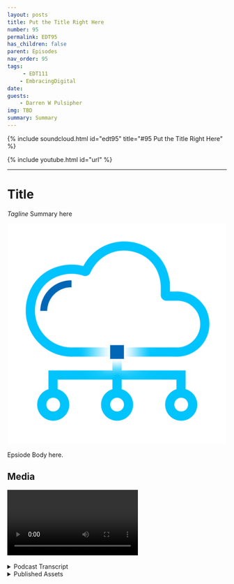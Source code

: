 ```yaml
---
layout: posts
title: Put the Title Right Here
number: 95
permalink: EDT95
has_children: false
parent: Episodes
nav_order: 95
tags:
     - EDT111
    - EmbracingDigital
date: 
guests:
    - Darren W Pulsipher
img: TBD
summary: Summary
---
```


{% include soundcloud.html id="edt95" title="#95 Put the Title Right Here" %}

{% include youtube.html id="url" %}

---

# Title

*Tagline*
Summary here

![episode image](./thumbnail.png)

Epsiode Body here.

## Media

<video src='url'></video>

<details>
<summary> Podcast Transcript </summary>

<p>﻿1</p>
<p>Hello, this</p>
<p>is Darren Pulsipher, chief solution</p>
<p>architect of public sector at Intel.</p>
<p>And welcome to Embracing</p>
<p>Digital Transformation,</p>
<p>where we investigate effective change,</p>
<p>leveraging people, process</p>
<p>and technology.</p>
<p>On today's</p>
<p>episode, Essential Requirements for Edge</p>
<p>the Cloud Service Architectures with Dr.</p>
<p>Anna Scott.</p>
<p>Anna welcome to the show.</p>
<p>Hey, thank you.</p>
<p>I was just going to say</p>
<p>I'm really excited to be here.</p>
<p>Thank you for giving me a chance</p>
<p>to come in and talk with</p>
<p>you about edge cloud.</p>
<p>So in if no one's heard Anna</p>
<p>speak before, which she has,</p>
<p>this is her third time guaranteed.</p>
<p>We just talked about that. Dr.</p>
<p>Scott is our chief edge architect</p>
<p>at Intel Public Sector and an incredible</p>
<p>background in industrial in the industrial</p>
<p>space, oil and gas and other things.</p>
<p>And Anna is is our go to</p>
<p>when it comes to edge architectures</p>
<p>so welcome again Anna to the show.</p>
<p>Thank you. So thank you so much, Dan.</p>
<p>It's really a pleasure.</p>
<p>So recently you headed up an effort</p>
<p>to write a white paper on edge,</p>
<p>the cloud service architectures</p>
<p>and tell tell the audience</p>
<p>a little bit about the experience.</p>
<p>Was it like herding herding cats? Right.</p>
<p>Yeah, it's really it's really interesting.</p>
<p>Like, obviously edge to cloud encompasses</p>
<p>a whole lot.</p>
<p>Right.</p>
<p>So we're in it's a beautiful match</p>
<p>for Intel because it hits</p>
<p>all of the high points of the technology</p>
<p>that we care about right now.</p>
<p>So you've got, you know,</p>
<p>artificial intelligence is critical.</p>
<p>You have edge is a major component.</p>
<p>Obviously,</p>
<p>you have cloud as a major component,</p>
<p>but then your network connectivity</p>
<p>is really, really important, too.</p>
<p>And so to really kind of tackle this paper</p>
<p>and just how Intel is approaching</p>
<p>cloud architectures,</p>
<p>you know, we got folks</p>
<p>from all of those different areas together</p>
<p>with some pretty impressive expertize</p>
<p>and really wanted to talk through</p>
<p>how do we just start saying, here's</p>
<p>a great edge architecture</p>
<p>with no discussion about how does that</p>
<p>then connect back into the cloud</p>
<p>and take advantage of that?</p>
<p>And, you know, again,</p>
<p>we have great cloud architectures as well.</p>
<p>So so this whole effort of how do you pull</p>
<p>everybody together was a lot of fun.</p>
<p>And also, you know, what's super true</p>
<p>is we all speak very different languages.</p>
<p>We have different taxonomies.</p>
<p>We say words</p>
<p>and they mean something to one group</p>
<p>and something</p>
<p>totally different to another group.</p>
<p>And so it's got it's</p>
<p>got some really interesting challenges</p>
<p>for us just to have the discussions</p>
<p>to really kind of pull</p>
<p>these architectures together.</p>
<p>We've had to ask people to</p>
<p>learn a whole lot of things, right?</p>
<p>Because you can't you can't talk about</p>
<p>how how you can really make a solid cloud</p>
<p>architecture without your cloud folks</p>
<p>knowing more about the edge and the edge.</p>
<p>Well.</p>
<p>To me, I thought that was the most</p>
<p>interesting thing</p>
<p>in being involved in in the discussion</p>
<p>is the OT guys and the IT guys.</p>
<p>I'm i t euro ti.</p>
<p>We were not speaking</p>
<p>the same at all, right?</p>
<p>When I would say something, you were like,</p>
<p>no, they're not.</p>
<p>Doesn't make sense in the space.</p>
<p>So I thought it was really interesting</p>
<p>because you're right,</p>
<p>we both learned a lot from each other</p>
<p>in, in addressing</p>
<p>these new architectures</p>
<p>that are spanning everything.</p>
<p>Yeah.</p>
<p>And then you like throw in network</p>
<p>and network.</p>
<p>Their language doesn't match</p>
<p>either of those, either of.</p>
<p>The network guys. I'm sorry</p>
<p>the network guys,</p>
<p>they can sit on the side network.</p>
<p>Come on. That's just plumbing, right.</p>
<p>Not for the.</p>
<p>It's just plumbing.</p>
<p>Not for this. No, not. So. Well, yeah.</p>
<p>And I know you know, Darren,</p>
<p>I mean, like one of the really cool</p>
<p>things about this was</p>
<p>what we what we really learned</p>
<p>with these discussions,</p>
<p>especially when you get out to the edge,</p>
<p>the communications is just hypercritical.</p>
<p>Like you're not going to design your edge</p>
<p>architecture without a really solid</p>
<p>knowledge of what your comms are,</p>
<p>because that's going to dictate</p>
<p>how much compute you need to be local,</p>
<p>how much you can really rely on the cloud,</p>
<p>how often you can rely on the cloud.</p>
<p>And since we're both in public sector,</p>
<p>we've got the added complexity of</p>
<p>of having use cases</p>
<p>that are really highly centered on</p>
<p>still needing to keep the functionality</p>
<p>when you've got the conditions right</p>
<p>or the delayed, disrupted</p>
<p>and intermittent communications.</p>
<p>So it becomes really, really important.</p>
<p>And that's where I have to say, I think so</p>
<p>many of the interesting conversations</p>
<p>and so many of the new</p>
<p>the new key points that are relevant</p>
<p>really came from is just comms</p>
<p>is no longer something that you can say</p>
<p>is going to be there and that it's</p>
<p>got the latencies that you need and</p>
<p>that it's got the bandwidth that you need.</p>
<p>You really have to rethink</p>
<p>these these architectures</p>
<p>in the cloud connectivity based on those.</p>
<p>So I thought that that's interesting.</p>
<p>So the first major difference</p>
<p>that we saw between a cloud</p>
<p>architected service infrastructure</p>
<p>and the edge was the comms part, right?</p>
<p>I think there's this huge assumption</p>
<p>and I know I make it, I made it.</p>
<p>I don't do it anymore</p>
<p>because you schooled me very well,</p>
<p>which is I'm not always connected.</p>
<p>All right.</p>
<p>Because a lot of the tools out there</p>
<p>assume connectivity.</p>
<p>And if you're not connected,</p>
<p>that means you're dead.</p>
<p>And I'm not going to deal with you</p>
<p>anymore.</p>
<p>Right. That's what it typically meant.</p>
<p>But that's not the case in edge, right?</p>
<p>Yeah, definitely not.</p>
<p>And it's it's also true.</p>
<p>I mean, I brought up the public sector</p>
<p>example because obviously for</p>
<p>for military applications,</p>
<p>that's that's really true.</p>
<p>But, you know,</p>
<p>one of the things</p>
<p>we were able to do with this</p>
<p>group is bring in a lot of experts</p>
<p>from other verticals.</p>
<p>So like Karen Perry really helped us</p>
<p>with the health care side of the world.</p>
<p>And turns out health care</p>
<p>totally has to assume</p>
<p>that you don't have good connectivity,</p>
<p>because if they want to do patient</p>
<p>edge cases</p>
<p>where like one of the ones</p>
<p>I know a little bit about that</p>
<p>that Karen had shared with me</p>
<p>is that if you</p>
<p>if you want to work in somebody's home</p>
<p>because they've got long, long term care,</p>
<p>you most people</p>
<p>are not necessarily</p>
<p>sophisticated users of technology,</p>
<p>especially if they're have a very serious,</p>
<p>serious health condition.</p>
<p>And so how do you really set something up</p>
<p>where you can do</p>
<p>continuous patient monitoring, do proper</p>
<p>alarming and alerting</p>
<p>and do all the things that you need to do</p>
<p>when, hey, that person's internet or their</p>
<p>WI fi could could go out.</p>
<p>So how do you how do you design around?</p>
<p>Well, you know,</p>
<p>you're dealing with people's lives, right?</p>
<p>So, yeah, it's not like,</p>
<p>oh, I couldn't stream</p>
<p>my Netflix video for,</p>
<p>you know, 30 minutes.</p>
<p>Now you're dealing with 15 minutes.</p>
<p>This is. Yeah, yeah.</p>
<p>And then it turns out</p>
<p>industrial has really similar</p>
<p>similar requirements as well.</p>
<p>You you can't be offline</p>
<p>because the control for certain</p>
<p>machinery, for certain processes</p>
<p>is just way too critical.</p>
<p>And so this whole idea of</p>
<p>how do you have this</p>
<p>very edge centric compute</p>
<p>that maintains all critical functionality</p>
<p>but then can have connectivity back</p>
<p>into the cloud and do that in</p>
<p>essentially an intermittent fashion?</p>
<p>Right.</p>
<p>So we can absolutely architect for that.</p>
<p>But that's something that there's</p>
<p>there's obviously been work</p>
<p>from the edge perspective,</p>
<p>but there's still a lot more</p>
<p>that can be done, especially if you want</p>
<p>a nice seamless set of operation of a</p>
<p>you do have cloud connectivity.</p>
<p>Now here's what you can do</p>
<p>and you've lost introduced.</p>
<p>You can</p>
<p>now what does it mean</p>
<p>when everything is restored</p>
<p>and what's your version of the truth?</p>
<p>Right,</p>
<p>because you're going to have a disconnect</p>
<p>between</p>
<p>what's been happening with your data.</p>
<p>And in some cases,</p>
<p>that can be very, very, very important.</p>
<p>And then when it got really cool, right</p>
<p>when we were talking to this is,</p>
<p>you know, when you really do this at scale</p>
<p>and you've got hundreds or thousands</p>
<p>of edge devices that whole idea of</p>
<p>how do you synchronize all of that data</p>
<p>if you're</p>
<p>trying to really understand</p>
<p>what's happening across</p>
<p>a large area and across a large time</p>
<p>frame, you get into some complexity</p>
<p>that is really.</p>
<p>Yeah, yeah.</p>
<p>In fact,</p>
<p>one one of the more interesting ones is</p>
<p>let's say your cloud goes down,</p>
<p>you have a thousand nodes connected</p>
<p>and then you reconnect.</p>
<p>You can get a Akamai swarm</p>
<p>where everything is trying to communicate</p>
<p>all at once and send all the data</p>
<p>they had all at once</p>
<p>and you'll overwhelm your cloud instances.</p>
<p>So yeah, and I wanted to highlight</p>
<p>like we didn't really do this</p>
<p>in the white paper when we,</p>
<p>when we wrote that up, we tried to keep it</p>
<p>focused on here</p>
<p>are the things that matter as opposed</p>
<p>to here's the technology that we have</p>
<p>that can help address these problems.</p>
<p>Right.</p>
<p>With the idea that what we wanted to do</p>
<p>is start the dialog</p>
<p>and help provide a framework</p>
<p>for how to think about things and where</p>
<p>where to look for some of the disconnects</p>
<p>that we've we've identified.</p>
<p>But like if you're up for it, Darren,</p>
<p>I think talking about the work</p>
<p>that you've done with Edge</p>
<p>Mirror is really fascinating, right?</p>
<p>Because because Edge Mirror</p>
<p>is really designed in a way that allows</p>
<p>everything to work well,</p>
<p>even when you've got that</p>
<p>sort of a complex situation</p>
<p>where tons of edge nodes,</p>
<p>you've just come back on to the cloud,</p>
<p>how do you make sure your comms are?</p>
<p>You know, how do you make sure that your</p>
<p>your system isn't overwhelmed</p>
<p>because everybody is talking it?</p>
<p>Yeah, well, and we</p>
<p>I have a couple podcasts on edge mural</p>
<p>I'll point people to on this</p>
<p>but edge mirrors this like you mentioned</p>
<p>it's a conceptual architecture</p>
<p>on how clouds work, cloud to edge work</p>
<p>and the things you have to watch out for.</p>
<p>But I want to go back to kind of these</p>
<p>requirements that were flushed out, right?</p>
<p>Because we talked about comms,</p>
<p>which is probably the biggest one.</p>
<p>Let's talk about some of the other ones</p>
<p>like security.</p>
<p>Right. Why?</p>
<p>What's different in security on the edge</p>
<p>than like in the cloud?</p>
<p>What would you say? The number one thing.</p>
<p>Probably the</p>
<p>number one thing is your edge</p>
<p>devices could be picked up.</p>
<p>Picked up and carry out.</p>
<p>Yeah, someone could steal it. So.</p>
<p>So physical security is a different thing</p>
<p>at the edge.</p>
<p>And depending on how critical</p>
<p>your functionality is</p>
<p>and what's actually on that device,</p>
<p>there could very easily be information</p>
<p>that you don't want to be retrievable.</p>
<p>You also want to make sure that</p>
<p>if somebody takes an edge device, that</p>
<p>that doesn't give them essentially an</p>
<p>entry point into your into your network.</p>
<p>So there's a whole new set of requirements</p>
<p>that that</p>
<p>that really can come to place.</p>
<p>A lot of the a lot of the traditional</p>
<p>security stuff is still super important.</p>
<p>Right. You still want to do</p>
<p>all of your authentication.</p>
<p>You still want to be able to</p>
<p>to know that the devices,</p>
<p>the device that you think it is.</p>
<p>But we have to.</p>
<p>Yeah, I thought it was interesting</p>
<p>when we went over the security ones.</p>
<p>There's new cases where I can put it</p>
<p>in, I can put an edge device out there and</p>
<p>and proxy or spoof your cloud instance</p>
<p>and say, hey, I'm one of your edge devices</p>
<p>and all of a sudden I'm sucking down</p>
<p>all the information,</p>
<p>all of your critical information,</p>
<p>or I'm just feeding it garbage,</p>
<p>which could,</p>
<p>you know, cause major problems.</p>
<p>You just.</p>
<p>Yeah. So, yeah, security on the edge.</p>
<p>It's a little scary to me, frankly.</p>
<p>Yeah.</p>
<p>And I would say it's also where</p>
<p>where we need</p>
<p>to like we as an industry</p>
<p>need to be devoting more time.</p>
<p>Right.</p>
<p>Because</p>
<p>there, there are very good solutions</p>
<p>that are out that are out there.</p>
<p>But but it is just a more complex world.</p>
<p>And, you know, as we talk</p>
<p>zero trust architectures, which again</p>
<p>for public sector are super important,</p>
<p>you know, edge devices are just this huge</p>
<p>attack surface now.</p>
<p>Right.</p>
<p>And in some ways it's not so different</p>
<p>from, hey, everybody's working on.</p>
<p>Yeah. That's an interesting point.</p>
<p>Yeah.</p>
<p>COVID kind of pushed us a little bit</p>
<p>to secure our or come up</p>
<p>with better edge security solutions.</p>
<p>Yeah, and there's there's a lot there.</p>
<p>But one of the things that we realized</p>
<p>that we really want to be working on is</p>
<p>we have great laptop security and we have</p>
<p>all sorts of ways to protect around that.</p>
<p>Those aren't nascent.</p>
<p>Those types of capabilities</p>
<p>aren't necessarily applied to</p>
<p>to edge devices that are not laptops</p>
<p>that are for more</p>
<p>industrial functionality</p>
<p>or are being used.</p>
<p>So for machine vision</p>
<p>or computer vision type of application.</p>
<p>And so there's a</p>
<p>there's a pretty solid dividing line.</p>
<p>And and we really do</p>
<p>at Intel want to work this idea of</p>
<p>how much</p>
<p>of what we've learned with our PC security</p>
<p>can we extract and really start applying</p>
<p>into what used to be called gateways.</p>
<p>Because it's an old term, right?</p>
<p>You know, it's now it's you know, it's</p>
<p>your your it's your edge device, right.</p>
<p>And say, what can we leverage there?</p>
<p>And are there some some rapid iterations</p>
<p>that we can do that, you know, that help?</p>
<p>And often</p>
<p>there's a big divide on operating systems</p>
<p>right between those two because, you know,</p>
<p>Linux is still the winner</p>
<p>when you're when you're doing anything,</p>
<p>you know, with a more functional and more,</p>
<p>you know, more application</p>
<p>focus as opposed to like a</p>
<p>traditional type of work</p>
<p>that you do with PCs. So</p>
<p>yeah, so it's a fascinating world.</p>
<p>I wanted to mention one thing</p>
<p>before we move on.</p>
<p>The other thing that is new that hasn't</p>
<p>we haven't really seen, adopted</p>
<p>or used yet, but is absolutely within</p>
<p>your line of vision is this idea that</p>
<p>for your edge</p>
<p>devices, we now know enough about what</p>
<p>the edge device is supposed to do,</p>
<p>where it's supposed to be,</p>
<p>how to confirm that it's in the place</p>
<p>that it's supposed to be.</p>
<p>There are some new things that could</p>
<p>really be brought into security to say,</p>
<p>don't just stop at, Hey,</p>
<p>I recognize this idea, right?</p>
<p>Or I recognize the device.</p>
<p>Can we confirm that?</p>
<p>But the other edge information that we're</p>
<p>collecting as a result of the application</p>
<p>that is. In the right location.</p>
<p>Is probably its primary function.</p>
<p>Right.</p>
<p>And in being able to do that gives us</p>
<p>a whole new horizon of of just</p>
<p>what we can really monitor</p>
<p>and what we can flag as a novel behavior.</p>
<p>And that's where I, from application</p>
<p>standpoint, is beautiful.</p>
<p>But if you just say, let's start talking</p>
<p>about how you can use AI for</p>
<p>anomaly detection to say, one of my 10,000</p>
<p>devices is really out there with respect</p>
<p>to what we would anticipate, given how</p>
<p>what its design functionality is, right?</p>
<p>So there's, there's some really, I think</p>
<p>amazing stuff that's going to be coming in</p>
<p>the near future because</p>
<p>because</p>
<p>we just have some some really good.</p>
<p>All right.</p>
<p>Let's talk a little bit about application,</p>
<p>because you mentioned a little bit</p>
<p>I can use it to help anomaly detection</p>
<p>of whether an application is running</p>
<p>appropriately</p>
<p>on an edge device or the edge device</p>
<p>is doing what it's supposed to.</p>
<p>How are applications different in edge</p>
<p>than they are in the cloud?</p>
<p>So yeah, so so obviously</p>
<p>there's a strong push</p>
<p>to have this be containerized, right?</p>
<p>Because</p>
<p>one of the things that you really want is</p>
<p>you want portability</p>
<p>of those applications.</p>
<p>And so without having to say, I know</p>
<p>exactly what this piece of hardware is</p>
<p>and I know it's operating system</p>
<p>and I know everything about it.</p>
<p>You don't want a custom design in that.</p>
<p>You want to say, hey,</p>
<p>that that architecture</p>
<p>is set up for a container</p>
<p>and now I'm going to just pop this new.</p>
<p>That's a major shift, right?</p>
<p>Because in the past, edge</p>
<p>it's all custom stuff, right?</p>
<p>Yeah.</p>
<p>Yeah, yeah.</p>
<p>And there's obviously been use of use</p>
<p>of containers and use of virtual machines.</p>
<p>But when you really want to scale this</p>
<p>and especially like the thing</p>
<p>we spent a lot of time</p>
<p>exploring, right, is where it becomes</p>
<p>the most relevant is</p>
<p>we're still going to develop</p>
<p>most of our applications on the cloud</p>
<p>or in a developer environment, right?</p>
<p>And so where they're all going to be</p>
<p>tested and use is going to be there first.</p>
<p>But if we can have a good understanding</p>
<p>of what those applications</p>
<p>really need to run at the edge and again</p>
<p>do that in a compute limitation</p>
<p>with compute limitations,</p>
<p>with power limitations,</p>
<p>with the connectivity limitations, right?</p>
<p>And say understand those up front</p>
<p>so that when those applications are</p>
<p>developed,</p>
<p>there's actually a very clear way for,</p>
<p>hey, here's how you can drop this</p>
<p>drop this down into this new location</p>
<p>without having to take an additional step</p>
<p>to be able to reprogram, you know,</p>
<p>without having to</p>
<p>bring in new middleware because, hey,</p>
<p>you've got this great application,</p>
<p>but to be able to understand your data,</p>
<p>you still have to do a whole</p>
<p>nother set of, of, of software development</p>
<p>so that it can get its raw data feeds to</p>
<p>the application, has something to work on.</p>
<p>So again, lots of things</p>
<p>have been done in that space.</p>
<p>But but again, just this whole idea</p>
<p>of begin with the end of mind,</p>
<p>appreciate that the edge environment</p>
<p>is very different and before you start</p>
<p>building those applications,</p>
<p>you know, take advantage of the fact that,</p>
<p>you know what</p>
<p>your limitations are on the edge.</p>
<p>We haven't talked about this yet,</p>
<p>but let's do a quick diversion</p>
<p>and say let's talk about how diverse</p>
<p>the edge can be, how much it can be</p>
<p>a new distributed compute setup,</p>
<p>because where we also see</p>
<p>some really remarkable things, right, is</p>
<p>most designs right</p>
<p>now as you have a single piece of compute</p>
<p>or maybe like a a few small servers and</p>
<p>you can run your applications right there.</p>
<p>We are already able to say,</p>
<p>can you design that application</p>
<p>so that it could actually run off</p>
<p>of a mesh network with highly distributed</p>
<p>compute where now that is</p>
<p>just if you've got ten nodes out there</p>
<p>and all ten, ten nodes of</p>
<p>those are in place now as well.</p>
<p>So that lends itself really</p>
<p>well then to containerization</p>
<p>and decoupling the application</p>
<p>from the hardware.</p>
<p>And that's a major shift, right?</p>
<p>Yes. Well, yeah.</p>
<p>And oh, well.</p>
<p>And then just getting getting more generic</p>
<p>and less purpose built.</p>
<p>Right.</p>
<p>You know, Iot and edge is</p>
<p>we still very much like here</p>
<p>is the single application</p>
<p>that you're going after, here's</p>
<p>your data feeds, here's</p>
<p>you know, and here is your one set of code</p>
<p>that's going to use those data feeds</p>
<p>to give you one answer.</p>
<p>Right.</p>
<p>And that is great for, for situations</p>
<p>where.</p>
<p>Yeah,</p>
<p>well which doesn't happen anymore. Right.</p>
<p>I mean those development cycles</p>
<p>are years long and now we need to get into</p>
<p>developing new, new applications</p>
<p>in, in months</p>
<p>instead of years. Yeah.</p>
<p>And they're constrained</p>
<p>and they tend to be very proprietary</p>
<p>and you have one company</p>
<p>that can actually keep them going.</p>
<p>And so this whole idea</p>
<p>of like changing the whole,</p>
<p>the whole dialog to say, hey,</p>
<p>now what we really want is</p>
<p>we want data from anywhere we can get it</p>
<p>and then we want to plop down whatever.</p>
<p>Oh, that's a good word.</p>
<p>It's just working for me.</p>
<p>We want to use whatever application,</p>
<p>you know,</p>
<p>whatever application is the cutting edge</p>
<p>application that we care about, right?</p>
<p>So we want the software part of that</p>
<p>to stay extremely current and robust,</p>
<p>to be able to take advantage of all of the</p>
<p>all of the advances that are being made.</p>
<p>And then just really marry up very quickly</p>
<p>and effectively to</p>
<p>to the data that's available.</p>
<p>And then if we can make</p>
<p>that even more robust by, say, you,</p>
<p>you can use</p>
<p>whatever compute you have at the edge.</p>
<p>And if your application</p>
<p>is too big to run on</p>
<p>a very constrained piece of hardware</p>
<p>that you've got,</p>
<p>if there's others in the area</p>
<p>and you can mesh that out now,</p>
<p>you can really still support</p>
<p>that application at the edge.</p>
<p>So you mentioned something</p>
<p>which is which is the next major</p>
<p>requirements, data management?</p>
<p>Yes. Right.</p>
<p>This is a major shift. Right.</p>
<p>This is probably right up there</p>
<p>with comms.</p>
<p>How do I manage data on the edge?</p>
<p>I remember</p>
<p>when I first saw Edge architectures,</p>
<p>everyone said, oh, 5G is going to fix us</p>
<p>because I'll just connect right to 5G.</p>
<p>Will, will connect it all up</p>
<p>and there's more bandwidth in 5G</p>
<p>than I could ever fill</p>
<p>and that's completely shot to smithereens.</p>
<p>I think.</p>
<p>So. I mean, it's still can work, right?</p>
<p>It's just it depends on when do you</p>
<p>actually have that network available?</p>
<p>And then can your applications</p>
<p>have that be,</p>
<p>you know, are your applications</p>
<p>such that you can support it</p>
<p>with a centralized model</p>
<p>where your maybe your data is collected</p>
<p>at a local, you know, at an edge location,</p>
<p>but then everything happens in the</p>
<p>in the cloud and then do you want a.</p>
<p>Is for. It.</p>
<p>Yeah. Yeah. It's the volume of data too.</p>
<p>There's so much data being collected</p>
<p>at the edge or generated at the edge.</p>
<p>I don't know this.</p>
<p>I don't think I want to send all that</p>
<p>raw data to a data center to be processed.</p>
<p>I just don't. Yeah.</p>
<p>And in most places, the cost is too high.</p>
<p>I mean, that's one of the nice things.</p>
<p>I will give a bit of a plug</p>
<p>for private 5G.</p>
<p>Part of the reason</p>
<p>that private 5G and again this is very US</p>
<p>centric is the spectrum applications</p>
<p>and things are different</p>
<p>than other parts of the world.</p>
<p>But for the U.S., like when they opened up</p>
<p>CVR, a spectrum and allowed,</p>
<p>you know,</p>
<p>essentially the individual users</p>
<p>or private users to take advantage</p>
<p>of that spectrum so that now, instead</p>
<p>of always being beholden to a carrier,</p>
<p>you could stand up your own 5G network</p>
<p>on that available spectrum.</p>
<p>And now you care a whole lot</p>
<p>less about those data costs,</p>
<p>because what you're already paying for</p>
<p>is your infrastructure</p>
<p>and keeping your network going,</p>
<p>as opposed to doing a,</p>
<p>you know, a normal cost structure.</p>
<p>If you're</p>
<p>if you're working with a carrier.</p>
<p>So there are some things that can happen</p>
<p>that can make it very cost effective</p>
<p>to still just move</p>
<p>a ton of data over your over your network.</p>
<p>Obviously some stuff to fly six to.</p>
<p>But but again, like most people</p>
<p>and for most organizations,</p>
<p>you're not standing up a private 5G</p>
<p>network, two or 40 4G LTE network</p>
<p>to do your work,</p>
<p>which means you got massive</p>
<p>data, data rates</p>
<p>and high data rates that you have to pay.</p>
<p>So there's a good incentive to.</p>
<p>Buy also to store all that</p>
<p>and this world data, right?</p>
<p>I mean, we're talking exabytes of data.</p>
<p>Yeah, petabytes</p>
<p>exabytes of data being generated</p>
<p>for camera is outrageous, right.</p>
<p>Well and most of the data</p>
<p>is of no use, right.</p>
<p>Because luckily when we're trying</p>
<p>to like monitor something</p>
<p>or we're trying to understand something</p>
<p>as a rule, you know,</p>
<p>most of the data that's coming</p>
<p>across is telling you that everything's</p>
<p>okay and all you really care about</p>
<p>is when things aren't okay.</p>
<p>Right.</p>
<p>And that's where the the value</p>
<p>of the computer vision of the edge</p>
<p>edge capabilities and really applying</p>
<p>AI algorithms gets really exciting</p>
<p>because because you can do that</p>
<p>and do that very effectively.</p>
<p>But if we go back to data management</p>
<p>a little bit, you know, Darren,</p>
<p>you're you're really much more</p>
<p>the data management expert than I am.</p>
<p>I did hope that we could talk a little bit</p>
<p>about some of the work</p>
<p>that Stan Mau has done with with Sandy.</p>
<p>With Sandy Vale.</p>
<p>And how that kind of makes sense and works</p>
<p>with the edge of your architecture</p>
<p>that you also have.</p>
<p>But maybe as opposed to talking</p>
<p>to architectures, we can say, here's</p>
<p>the cool stuff that those those types.</p>
<p>Yeah. So let's.</p>
<p>Help with the problem. Right. Yeah.</p>
<p>You turned it around.</p>
<p>Now you're interviewing me.</p>
<p>Way to go around it.</p>
<p>Yeah. No, that's good.</p>
<p>No, you know what?</p>
<p>What we found was there's different modes</p>
<p>of operation for data management,</p>
<p>or we call data ops.</p>
<p>The traditional one is copy everything</p>
<p>to the data center run analytics.</p>
<p>There.</p>
<p>And everyone's</p>
<p>been doing that for decades.</p>
<p>And they're finding,</p>
<p>oh, that doesn't quite work for Edge.</p>
<p>So we're just going to push</p>
<p>applications out to the edge</p>
<p>and that doesn't always work.</p>
<p>So we've identified a couple other data</p>
<p>architectures or data ops.</p>
<p>One is called a data exchange, where it's</p>
<p>a combination of moving data</p>
<p>in secure enclaves,</p>
<p>or only after</p>
<p>it's been analyzed on the edge.</p>
<p>And, and,</p>
<p>and that's in like batch type processing.</p>
<p>Another a fourth one</p>
<p>is what we call intelligent data streams.</p>
<p>And this is where Sadia and Saber</p>
<p>really come into play,</p>
<p>where I'm only moving data</p>
<p>based off of rules and it's being streamed</p>
<p>and it works in these digital environments</p>
<p>that you talked about.</p>
<p>So it's not just, hey,</p>
<p>this application always does</p>
<p>analytics and sends it, it's</p>
<p>what's the current operating environment?</p>
<p>Is it a full, full bandwidth?</p>
<p>I'm going to send everything</p>
<p>I possibly can.</p>
<p>Or am I only getting kill a bit right now</p>
<p>or do I have no comms?</p>
<p>I need to cache</p>
<p>and do some massaging there</p>
<p>and then only send what</p>
<p>really matters later when I reconnect.</p>
<p>So there's lots of really cool things</p>
<p>around the data management side.</p>
<p>We should probably have Stan</p>
<p>come on on the show and and talk about it</p>
<p>because we can go for another hour or two</p>
<p>just talking about data. So.</p>
<p>All right.</p>
<p>We're going to move, though,</p>
<p>because we'll never finish.</p>
<p>Let's let's talk about manageability</p>
<p>and what does</p>
<p>what does manageability really mean?</p>
<p>Well, you kind of touched on</p>
<p>a little bit earlier, but</p>
<p>give give me why</p>
<p>this is such a requirement.</p>
<p>Yeah.</p>
<p>So this is</p>
<p>this is the the classic edge problem for</p>
<p>for industrial</p>
<p>but also for for other verticals,</p>
<p>which is,</p>
<p>you know, the real promise of Iot</p>
<p>has always been this whole idea of there's</p>
<p>millions</p>
<p>of millions of devices and now you've</p>
<p>just got this massive amount of data.</p>
<p>But there's the very real problem</p>
<p>that's like, hey,</p>
<p>let's just talk a hundred devices</p>
<p>and how are those hundred devices</p>
<p>really going to be monitored,</p>
<p>updated, authenticated,</p>
<p>you? How are you going to make sure</p>
<p>that you yeah,</p>
<p>you're pushing your updates</p>
<p>and the updates are actually loading</p>
<p>in that everything's healthy</p>
<p>and and you're responding as as expected.</p>
<p>And then</p>
<p>that whole whole set of problems</p>
<p>is something that everybody's known</p>
<p>about it for a long time.</p>
<p>And in some ways, is it terribly,</p>
<p>terribly different from, hey, your entire</p>
<p>workforce just had to stay home</p>
<p>for, you know, for years?</p>
<p>And now you've got, you know,</p>
<p>a 10,000 person organization and hey,</p>
<p>how is that working, right?</p>
<p>I mean, so same same sort of problems.</p>
<p>But now you just don't have a person</p>
<p>at the other end</p>
<p>that can pay attention to the updates</p>
<p>and can do the oh,</p>
<p>what's our, what's our term</p>
<p>for the Wednesday the Wednesday reboots.</p>
<p>Yeah.</p>
<p>So but that all still has to happen,</p>
<p>right.</p>
<p>And especially if you've got network</p>
<p>connectivity,</p>
<p>you know, you can't, you know,</p>
<p>like the current industrial thing, right.</p>
<p>Is like you may have some connectivity,</p>
<p>but essentially you'll</p>
<p>put something in the field</p>
<p>that has a dedicated capability</p>
<p>and you leave it there for ten years</p>
<p>and, and.</p>
<p>Don't touch it.</p>
<p>And you just don't touch it.</p>
<p>And maybe you do the firmware</p>
<p>once every ten years and then you do it</p>
<p>by sending a guy with thumb drive right</p>
<p>in modern systems, especially</p>
<p>when you want to do them at scale</p>
<p>and especially when you want to get it,</p>
<p>you know,</p>
<p>get a lot more devices out there.</p>
<p>None of that stuff makes any sense.</p>
<p>And so you need to really well,</p>
<p>these systems</p>
<p>just absolutely have to be architected</p>
<p>in a way that they can be maintained</p>
<p>because you can't say deploy, you know,</p>
<p>a thousand devices to a remote location</p>
<p>and then have a small army of people</p>
<p>that are going to be</p>
<p>going there on a regular basis</p>
<p>to make sure that everything's working.</p>
<p>There's no economics in that. So.</p>
<p>But it doesn't isn't that.</p>
<p>Yeah, isn't that kind of I know the i.t</p>
<p>guys are very cautious around this space.</p>
<p>Yeah.</p>
<p>Because and they don't upgrade things</p>
<p>because don't touch</p>
<p>what's working mentality</p>
<p>but there's, there's</p>
<p>a lot of fear around</p>
<p>ransomware attacks on OT networks now.</p>
<p>Absolutely.</p>
<p>And, and that's why</p>
<p>you can't leave it alone. Right.</p>
<p>It's like there's almost nothing worse</p>
<p>than you can do to say,</p>
<p>hey, we're not going to fix it</p>
<p>because it's not broken.</p>
<p>But that's not true from a security</p>
<p>vulnerability perspective, right?</p>
<p>So if you're going to have this type</p>
<p>of connectivity, you have to have a way</p>
<p>of keeping everything updated</p>
<p>so that it's got the robustness that</p>
<p>you need to deal with the</p>
<p>you know, with the environment</p>
<p>that we live in with respect to security.</p>
<p>So so yeah.</p>
<p>And there's a lot of different points.</p>
<p>I mean, this is, again, like all of</p>
<p>the things that go into a cloud are,</p>
<p>you know, fields on their own</p>
<p>with experts and well-developed</p>
<p>industries and and lots of time spent.</p>
<p>It's so we were</p>
<p>we were did a very high level thing,</p>
<p>which is just don't neglect this</p>
<p>because don't just go out there</p>
<p>and start throwing out</p>
<p>some good architectures.</p>
<p>Because if that architecture hasn't been</p>
<p>crafted to be with manageability in mind,</p>
<p>you're probably going to find</p>
<p>that your management is going to say</p>
<p>thank you, but go away</p>
<p>because we're not ever going to apply it.</p>
<p>Yeah, no, I agree. Right.</p>
<p>There's there's one one major one left</p>
<p>and that's availability</p>
<p>which we've already kind of</p>
<p>touched on a little bit.</p>
<p>Yeah, availability.</p>
<p>Anytime I think of availability,</p>
<p>I remember when I was a CIO</p>
<p>and we talk about availability</p>
<p>as in three or four nines.</p>
<p>My data centers up for nines. Yeah.</p>
<p>Yeah, yeah.</p>
<p>But yeah, except for edge.</p>
<p>You don't talk even double nines, do you,</p>
<p>as far as availability goes.</p>
<p>So we would love to right the way,</p>
<p>the way that it works</p>
<p>is if we need that type of availability,</p>
<p>it's still all hardwired</p>
<p>and then typically</p>
<p>has the redundancy built in.</p>
<p>So that's one of the things like</p>
<p>if we go back to the health care model,</p>
<p>this is where</p>
<p>that part of it becomes really critical.</p>
<p>Or I don't even want double nines,</p>
<p>I want 100% uptime.</p>
<p>You know. Yeah, like nine nine.</p>
<p>They're like seven nine. Yeah, exactly.</p>
<p>It's almost impossible to meet,</p>
<p>but it's but it, it does become</p>
<p>like a whole new world of saying,</p>
<p>okay, it's not, again,</p>
<p>good enough to have an edge architecture</p>
<p>or have a manageable edge architecture</p>
<p>or even have an edge architecture</p>
<p>that can communicate with the cloud</p>
<p>and take advantage of that</p>
<p>with these nice seamless applications</p>
<p>flowing back and forth.</p>
<p>It is.</p>
<p>Can you design that with sufficient</p>
<p>redundancy based on what the applications.</p>
<p>Yeah, I like that approach</p>
<p>because it's more of a systems approach.</p>
<p>I don't care if one component fails</p>
<p>as long as the mission</p>
<p>senior you can tell I've been in the DOD</p>
<p>way too long.</p>
<p>Everything's in mission</p>
<p>as long as the application.</p>
<p>Like on a hospital bed, right?</p>
<p>As long as I keep that patient alive</p>
<p>and notify if there's issues.</p>
<p>I don't care if individual components fail</p>
<p>as long as I meet the end goal.</p>
<p>And that's very, very different</p>
<p>than what we do in the cloud.</p>
<p>It's all about</p>
<p>keeping the infrastructure up.</p>
<p>Yeah.</p>
<p>And like, oh,</p>
<p>I'll see if I can give an example because,</p>
<p>because I think at edge it's harder</p>
<p>because there's also a cost sensitivity</p>
<p>at the edge, because you want to</p>
<p>get the scale where you've got,</p>
<p>you know, lots and lots of devices</p>
<p>and lots of lots of capabilities.</p>
<p>Right.</p>
<p>And so so</p>
<p>one of the other things that Intel does is</p>
<p>we we have a Smart Edge platform.</p>
<p>I've worked the most with the commercial,</p>
<p>so I'll talk about that since,</p>
<p>since I just understand it better.</p>
<p>But like one of the examples is like</p>
<p>for some applications, you could say,</p>
<p>here's a Smart Edge Mac application</p>
<p>that has really good network connectivity.</p>
<p>You can use 4G, 5G, LTE, Wi-Fi, six,</p>
<p>whatever is available and it can work.</p>
<p>You know, has a Xeon class server</p>
<p>and it will work with like, you know,</p>
<p>say 10 to 100 different edge devices.</p>
<p>Right.</p>
<p>And that could be a really solid</p>
<p>architecture, but that almost undoubtedly</p>
<p>does not have a high enough availability</p>
<p>if it's single server</p>
<p>and if it's single network.</p>
<p>Right.</p>
<p>So if we're really talking availability,</p>
<p>there is extra cost</p>
<p>that you have to throw in</p>
<p>because at a minimum</p>
<p>you need redundancy of compute,</p>
<p>but then you need that software to</p>
<p>be designed so that if there is a channel,</p>
<p>you know, if something fails, you have</p>
<p>a seamless set of operation, right?</p>
<p>Ideally in this we're not there yet.</p>
<p>But is is on the on the radar</p>
<p>is this idea of,</p>
<p>hey, if you can get your hands</p>
<p>on multiple networks, then</p>
<p>you don't want a system</p>
<p>that's designed for a single network.</p>
<p>You really know this is especially true.</p>
<p>And the, you know, in the public sector</p>
<p>side of the world,</p>
<p>you want a system that can say,</p>
<p>hey, I've got WiFi 6</p>
<p>and I use that preferentially,</p>
<p>but if I lose my wife,</p>
<p>I don't have any 4G here</p>
<p>and can I keep the network moving</p>
<p>so that I still have good connectivity</p>
<p>and I can still do what I need to do?</p>
<p>So it's almost like</p>
<p>the availability is a bit too,</p>
<p>you know, twofold with respect</p>
<p>to making sure your computer's solid</p>
<p>and then making sure that your network</p>
<p>connection is solid.</p>
<p>And again, we can designed to be</p>
<p>standalone operations without the network</p>
<p>side.</p>
<p>But then does that mean you're hard</p>
<p>wired to all of your.</p>
<p>Yeah, yeah,</p>
<p>that means it's fragile, right?</p>
<p>It's right. Right.</p>
<p>And if you go hard wired costs get higher.</p>
<p>It's limitations.</p>
<p>You lose your mobile applications.</p>
<p>And so this whole idea of</p>
<p>how do you get your local network</p>
<p>to be highly, highly available as well?</p>
<p>And often what that means is</p>
<p>you've got to just go redundant, right?</p>
<p>So yeah, it's just it's fascinating.</p>
<p>So yeah, that's interesting</p>
<p>because you've tied cost.</p>
<p>Cost of course</p>
<p>is something in there and it's almost in</p>
<p>opposition to availability</p>
<p>and things like that.</p>
<p>So and this has been very insightful</p>
<p>if people want to find</p>
<p>out more,</p>
<p>you guys can go to embracingdigital.org.</p>
<p>There is a white paper there.</p>
<p>You can also find the white paper</p>
<p>on intel.com.</p>
<p>The white paper is called</p>
<p>Essential Requirements</p>
<p>for edge to Cloud Service Architectures.</p>
<p>Go out and look for Dr.</p>
<p>Anna Scott, thank you again, as always.</p>
<p>It's a pleasure.</p>
<p>Hey, Darren, great conversation.</p>
<p>I appreciate it.</p>
<p>Thank you for listening</p>
<p>to Embracing Digital Transformation today.</p>
<p>If you enjoyed our podcast,</p>
<p>give it five stars on your favorite</p>
<p>podcasting site or YouTube channel.</p>
<p>You can find out more information</p>
<p>about embracing digital transformation</p>
<p>at embracingdigital.org</p>
<p>until next time, go out</p>
<p>and do something wonderful.</p>

</details>

<details>
<summary> Published Assets </summary>


</details>
